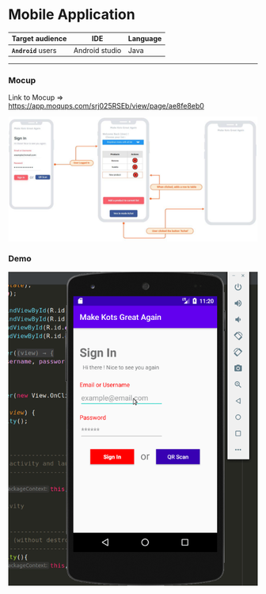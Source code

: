 # Mobile Application

Target audience | IDE | Language
---------|----------|---------
 **`Android`** users | Android studio | Java

---

### Mocup

Link to Mocup => https://app.moqups.com/srj025RSEb/view/page/ae8fe8eb0

<img src="./img/mocup.png">

### Demo

![](./img/demo.gif)